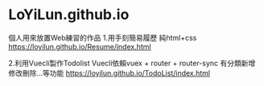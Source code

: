 # LoYiLun.github.io
個人用來放置Web練習的作品
1.用手刻簡易履歷
  純html+css
https://loyilun.github.io/Resume/index.html

2.利用Vuecli製作Todolist
  Vuecli依賴vuex + router + router-sync
  有分類新增修改刪除...等功能
https://loyilun.github.io/TodoList/index.html

